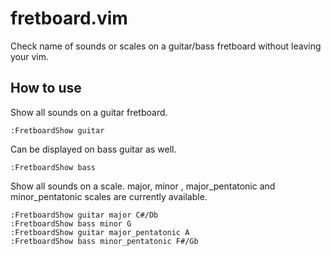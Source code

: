 # fretboard.vim

Check name of sounds or scales on a guitar/bass fretboard without leaving your vim.

## How to use

Show all sounds on a guitar fretboard.

```
:FretboardShow guitar
```

Can be displayed on bass guitar as well.

```
:FretboardShow bass
```

Show all sounds on a scale. major, minor , major_pentatonic and minor_pentatonic scales are currently available.

```
:FretboardShow guitar major C#/Db
:FretboardShow bass minor G
:FretboardShow guitar major_pentatonic A
:FretboardShow bass minor_pentatonic F#/Gb
```

